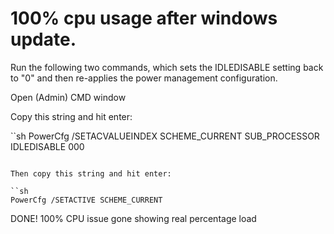 # 100% cpu usage after windows update.

Run the following two commands, which sets the IDLEDISABLE setting back to "0" and then re-applies the power management configuration.

Open (Admin) CMD window

Copy this string and hit enter:

``sh
PowerCfg /SETACVALUEINDEX SCHEME_CURRENT SUB_PROCESSOR IDLEDISABLE 000
```

Then copy this string and hit enter:

``sh
PowerCfg /SETACTIVE SCHEME_CURRENT
```

DONE! 100% CPU issue gone showing real percentage load
